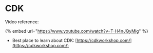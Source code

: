 # CDK

Video reference:

{% embed url="https://www.youtube.com/watch?v=T-H4nJQyMig" %}

* Best place to learn about CDK: [https://cdkworkshop.com/](https://cdkworkshop.com/)


